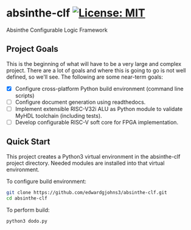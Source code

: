 # absinthe-clf [![License: MIT](https://img.shields.io/badge/License-MIT-yellow.svg)](https://opensource.org/licenses/MIT)
Absinthe Configurable Logic Framework

## Project Goals
This is the beginning of what will have to be a very large and complex project.  There are a lot of goals and where this is going to go is not well defined, so we'll see.  The following are some near-term goals:

- [x] Configure cross-platform Python build environment (command line scripts)
- [ ] Configure document generation using readthedocs.
- [ ] Implement extensible RISC-V32i ALU as Python module to validate MyHDL toolchain (including tests).
- [ ] Develop configurable RISC-V soft core for FPGA implementation.

## Quick Start
This project creates a Python3 virtual environment in the absinthe-clf project directory.  Needed modules are installed into that virtual environment.

To configure build environment:
```bash
git clone https://github.com/edwardgjohns3/absinthe-clf.git
cd absinthe-clf
```
To perform build:
```bash
python3 dodo.py
```

